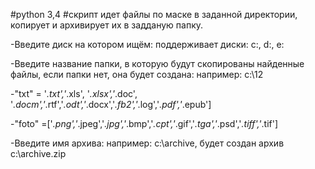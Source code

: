 #python 3,4
#скрипт идет файлы по маске в заданной директории, копирует и архивирует их в задданую папку.

-Введите диск на котором ищём:
поддерживает диски: c:, d:, e: 

-Введите название папки, в которую будут скопированы найденные файлы, если папки нет, она будет создана:
например: c:\12

-"txt" = '*.txt','*.xls', '*.xlsx','*.doc', '*.docm','*.rtf','*.odt','*.docx','*.fb2','*.log','*.pdf','*.epub']

-"foto" =['*.png','*.jpeg','*.jpg','*.bmp','*.cpt','*.gif','*.tga','*.psd','*.tiff','*.tif']  

-Введите имя архива:
например: c:\archive, будет создан архив c:\archive.zip

